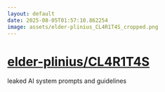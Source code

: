 ```yaml
---
layout: default
date: 2025-08-05T01:57:10.862254
image: assets/elder-plinius_CL4R1T4S_cropped.png
---
```


# [elder-plinius/CL4R1T4S](https://github.com/elder-plinius/CL4R1T4S)

leaked AI system prompts and guidelines
